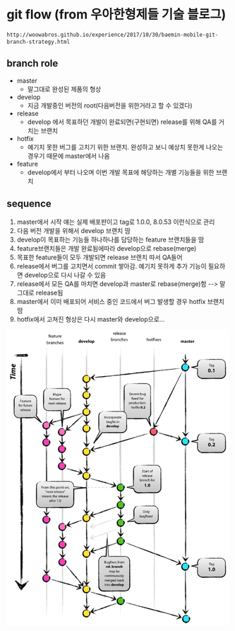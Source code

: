 # git flow (from 우아한형제들 기술 블로그)
    http://woowabros.github.io/experience/2017/10/30/baemin-mobile-git-branch-strategy.html  


## branch role
* master  
  - 말그대로 완성된 제품의 형상
* develop
  - 지금 개발중인 버전의 root(다음버전을 위한거라고 할 수 있겠다)
* release
  - develop 에서 목표하던 개발이 완료되면(구현되면) release를 위해 QA를 거치는 브랜치
* hotfix
  - 예기치 못한 버그를 고치기 위한 브랜치. 완성하고 보니 예상치 못한게 나오는 경우기 때문에 master에서 나옴
* feature
  - develop에서 부터 나오며 이번 개발 목표에 해당하는 개별 기능들을 위한 브랜치

## sequence

1. master에서 시작 얘는 실제 배포판이고 tag로 1.0.0, 8.0.53 이런식으로 관리
2. 다음 버전 개발을 위해서 develop 브랜치 땀
3. develop이 목표하는 기능들 하나하나를 담당하는 feature 브랜치들을 땀
4. feature브랜치들은 개발 완료됨에따라 develop으로 rebase(merge)
5. 목표한 feature들이 모두 개발되면 release 브랜치 따서 QA들어
6. release에서 버그를 고치면서 commit 쌓아감. 예기치 못하게 추가 기능이 필요하면 develop으로 다시 나갈 수 있음
7. release에서 모든 QA를 마치면 develop과 master로 rebase(merge)함 --> 말그대로 release됨
8. master에서 이미 배포되어 서비스 중인 코드에서 버그 발생할 경우 hotfix 브랜치 땀
9. hotfix에서 고쳐진 형상은 다시 master와 develop으로...

![example](./img/git-flow.jpg)
